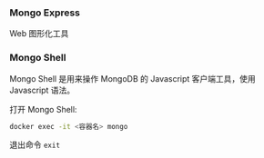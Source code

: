 ### Mongo Express

Web 图形化工具

### Mongo Shell

Mongo Shell 是用来操作 MongoDB 的 Javascript 客户端工具，使用 Javascript 语法。

打开 Mongo Shell:

```bash
docker exec -it <容器名> mongo
```

退出命令 `exit`